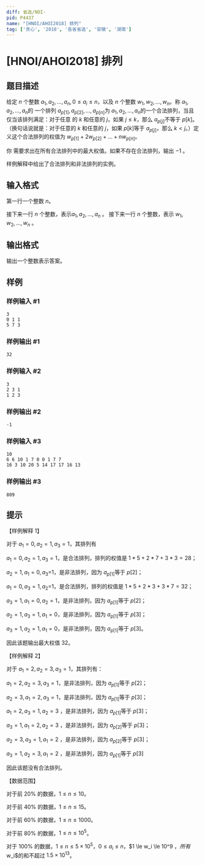 ```yaml
---
diff: 省选/NOI-
pid: P4437
name: "[HNOI/AHOI2018] 排列"
tag: ['贪心', '2018', '各省省选', '安徽', '湖南']
---
```

# [HNOI/AHOI2018] 排列
## 题目描述

给定 $n$ 个整数 $a_1, a_2, \dots, a_n, 0 \le a_i \le n$，以及 $n$ 个整数 $w_1, w_2, \dots, w_n$。称 $a_1, a_2, \dots, a_n$的 一个排列 $a_{p[1]}, a_{p[2]}, \dots, a_{p[n]}$为 $a_1, a_2, \dots, a_n$的一个合法排列，当且仅当该排列满足：对于任意 的 $k$ 和任意的 $j$，如果 $j \le k$，那么 $a_{p[j]}$不等于 $p[k]$。（换句话说就是：对于任意的 $k$ 和任意的 $j$，如果 $p[k]$等于 $a_{p[j]}$，那么 $k<j$。）定义这个合法排列的权值为 $w_{p[1]} + 2w_{p[2]} + \dots + nw_{p[n]}$。

你 需要求出在所有合法排列中的最大权值。如果不存在合法排列，输出 $-1$ 。 

样例解释中给出了合法排列和非法排列的实例。
## 输入格式

第一行一个整数 $n$。 

接下来一行 $n$ 个整数，表示$a_1, a_2, \dots, a_n$ 。 接下来一行 $n$ 个整数，表示 $w_1, w_2, \dots, w_n$ 。
## 输出格式

输出一个整数表示答案。
## 样例

### 样例输入 #1
```
3 
0 1 1 
5 7 3 
```
### 样例输出 #1
```
32
```
### 样例输入 #2
```
3 
2 3 1 
1 2 3 
```
### 样例输出 #2
```
-1
```
### 样例输入 #3
```
10 
6 6 10 1 7 0 0 1 7 7 
16 3 10 20 5 14 17 17 16 13 
```
### 样例输出 #3
```
809
```
## 提示


【样例解释 1】
 
对于 $a_1=0,a_2=1,a_3=1$，其排列有 

$a_1=0,a_2=1,a_3=1$，是合法排列，排列的权值是 $1*5+2*7+3*3=28$；

$a_2=1,a_1=0,a_3=$1，是非法排列，因为 $a_{p[1]}$等于 $p[2]$；

$a_1=0,a_3=1,a_2=$1，是合法排列，排列的权值是 $1*5+2*3+3*7=32$；

$a_3=1,a_1=0,a_2=1$，是非法排列，因为 $a_{p[1]}$等于 $p[2]$；

$a_2=1,a_3=1,a_1=0$，是非法排列，因为 $a_{p[1]}$等于 $p[3]$；

$a_3=1,a_2=1,a_1=0$，是非法排列，因为 $a_{p[1]}$等于 $p[3]$。

因此该题输出最大权值 $32$。 

【样例解释 2】 

对于 $a_1=2,a_2=3,a_3=1$，其排列有：  

$a_1=2,a_2=3,a_3=1$，是非法排列，因为 $a_{p[1]}$等于 $p[2]$；

$a_2=3,a_1=2,a_3=1$，是非法排列，因为 $a_{p[1]}$等于 $p[3]$； 

$a_1=2,a_3=1,a_2=3$ ，是非法排列，因为 $a_{p[1]}$等于 $p[3]$；  

$a_3=1,a_1=2,a_2=3$ ，是非法排列，因为 $a_{p[2]}$等于 $p[3]$； 

$a_2=3,a_3=1,a_1=2$ ，是非法排列，因为 $a_{p[2]}$等于 $p[3]$； 

$a_3=1,a_2=3,a_1=2$ ，是非法排列，因为 $a_{p[1]}$等于 $p[3]$

因此该题没有合法排列。 

【数据范围】 

对于前 $20\%$ 的数据，$1 \le n \le 10$。

对于前 $40\%$ 的数据，$1 \le n  \le  15$。

对于前 $60\%$ 的数据，$1 \le n  \le 1000$。  

对于前 $80\%$ 的数据，$1 \le n  \le 10^5$。  

对于 $100\%$ 的数据，$1 \le n  \le  5\times10^5$，$0  \le  a_i  \le  n$，$1  \le  w_i  \le  10^9 $，所有$w_i$的和不超过 $1.5×10^{13}$。
